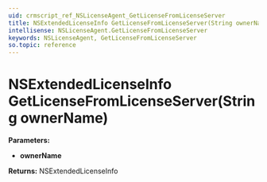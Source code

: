 ```yaml
---
uid: crmscript_ref_NSLicenseAgent_GetLicenseFromLicenseServer
title: NSExtendedLicenseInfo GetLicenseFromLicenseServer(String ownerName)
intellisense: NSLicenseAgent.GetLicenseFromLicenseServer
keywords: NSLicenseAgent, GetLicenseFromLicenseServer
so.topic: reference
---
```


# NSExtendedLicenseInfo GetLicenseFromLicenseServer(String ownerName)

**Parameters:**
 - **ownerName** 

**Returns:** NSExtendedLicenseInfo
